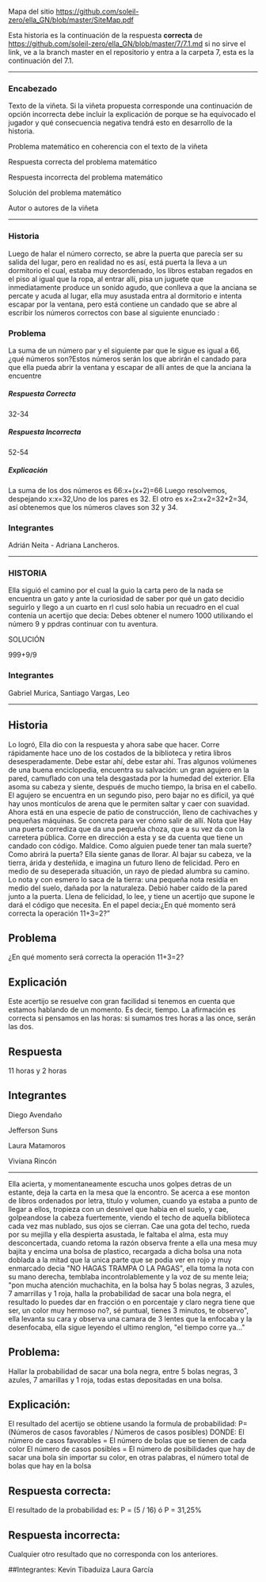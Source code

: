 Mapa del sitio https://github.com/soleil-zero/ella_GN/blob/master/SiteMap.pdf

Esta historia es la continuación de la respuesta **correcta** de https://github.com/soleil-zero/ella_GN/blob/master/7/7.1.md si no sirve el link, 
ve a la branch master en el repositorio y entra a la carpeta 7, esta es la continuación del 7.1.

**********************************************************************
### Encabezado

Texto de la viñeta. Si la viñeta propuesta corresponde una continuación de opción incorrecta debe incluir la explicación de porque se ha equivocado el jugador y qué consecuencia negativa tendrá esto en desarrollo de la historia.

Problema matemático en coherencia con el texto de la viñeta

Respuesta correcta del problema matemático

Respuesta incorrecta del problema matemático

Solución del problema matemático

Autor o autores de la viñeta
**********************************************************************
### Historia
Luego de halar el número correcto, se abre la puerta que parecía ser su salida del lugar, pero en realidad no es así, está puerta la lleva a un dormitorio el cual, estaba muy desordenado, los libros estaban regados en el piso al igual que la ropa, al entrar allí, pisa un juguete que inmediatamente produce un sonido agudo, que conlleva a que la anciana se percate y acuda al lugar, ella muy asustada entra al dormitorio e intenta escapar por la ventana, pero está contiene un candado que se abre al escribir los números correctos con base al siguiente enunciado :
### Problema
La suma de un número par y el siguiente par que le sigue es igual a 66, ¿qué números son?Estos números serán los que abrirán el candado para que ella pueda abrir la ventana y escapar de allí antes de que la anciana la encuentre 
##### Respuesta Correcta
32-34
##### Respuesta Incorrecta
52-54
##### Explicación
La suma de los dos números es 66:x+(x+2)=66
Luego resolvemos, despejando x:x=32,Uno de los pares es 32. El otro es x+2:x+2=32+2=34, así obtenemos que los números claves son 32 y 34.
### Integrantes
Adrián Neita - Adriana Lancheros.

**********************************************************************
### HISTORIA
Ella siguió el camino por el cual la guio la carta pero de la nada se encuentra un gato y ante la curiosidad de saber por qué un gato decidio seguirlo y llego a un cuarto en rl cusl solo habia un recuadro en el cual contenia un acertijo que decia: Debes obtener el numero 1000 utilixando el número 9 y ppdras continuar con tu aventura. 

SOLUCIÓN

999+9/9
### Integrantes
Gabriel Murica, Santiago Vargas, Leo

**********************************************************************************

## Historia

Lo logró, Ella dio con la respuesta y ahora sabe que hacer. Corre rápidamente hace uno de los costados de la biblioteca y retira libros desesperadamente. Debe estar ahí, debe estar ahí.
Tras algunos volúmenes de una buena enciclopedia, encuentra su salvación: un gran agujero en la pared, camuflado con una tela desgastada por la humedad del exterior. Ella asoma su cabeza y siente, después de mucho tiempo, la brisa en el cabello. El agujero se encuentra en un segundo piso, pero bajar no es difícil, ya qué hay unos montículos de arena que le permiten saltar y caer con suavidad. Ahora está en una especie de patio de construcción, lleno de cachivaches y pequeñas máquinas. Se concreta para ver cómo salir de allí. Nota que Hay una puerta corrediza que da una pequeña choza, que a su vez da con la carretera pública. Corre en dirección a esta y se da cuenta que tiene un candado con código. Maldice. Como alguien puede tener tan mala suerte? Como abrirá la puerta? Ella siente ganas de llorar. Al bajar su cabeza, ve la tierra, árida y desteñida, e imagina un futuro lleno de felicidad. Pero en medio de su deseperada situación, un rayo de piedad alumbra su camino. Lo nota y con esmero lo saca de la tierra: una pequeña nota residía en medio del suelo, dañada por la naturaleza. Debió haber caído de la pared junto a la puerta. Llena de felicidad, lo lee, y tiene un acertijo que supone le dará el código que necesita. En el papel decia:¿En qué momento será correcta la operación 11+3=2?”

## Problema

¿En qué momento será correcta la operación 11+3=2?

## Explicación

Este acertijo se resuelve con gran facilidad si tenemos en cuenta que estamos hablando de un momento. Es decir, tiempo. La afirmación es correcta si pensamos en las horas: si sumamos tres horas a las once, serán las dos.

## Respuesta

11 horas y 2 horas

## Integrantes

Diego Avendaño

Jefferson Suns

Laura Matamoros

Viviana Rincón

**********************************************************************************
Ella acierta, y momentaneamente escucha unos golpes detras de un estante, deja la carta en la mesa que la encontro. Se acerca a ese monton de libros ordenados por letra, titulo y volumen, cuando ya estaba a punto de llegar a ellos, tropieza con un desnivel que habia en el suelo, y cae, golpeandose la cabeza fuertemente, viendo el techo de aquella biblioteca cada vez mas nublado, sus ojos se cierran. Cae una gota del techo, rueda por su mejilla y ella despierta asustada, le faltaba el alma, esta muy desconcertada, cuando retoma la razón observa frente a ella una mesa muy bajita y encima una bolsa de plastico, recargada a dicha bolsa una nota doblada a la mitad que la unica parte que se podia ver en rojo y muy enmarcado decia "NO HAGAS TRAMPA O LA PAGAS", ella toma la nota con su mano derecha, temblaba incontrolablemente y la voz de su mente leia; "pon mucha atención muchachita, en la bolsa hay 5 bolas negras, 3 azules, 7 amarrillas y 1 roja, halla la probabilidad de sacar una bola negra, el resultado lo puedes dar en fracción o en porcentaje y claro negra tiene que ser, un color muy hermoso no?, sé puntual, tienes 3 minutos, te observo", ella levanta su cara y observa una camara de 3 lentes que la enfocaba y la desenfocaba, ella sigue leyendo el ultimo renglon, "el tiempo corre ya..."

## Problema:
Hallar la probabilidad de sacar una bola negra, entre 5 bolas negras, 3 azules, 7 amarillas y 1 roja, todas estas depositadas en una bolsa.

## Explicación:
El resultado del acertijo se obtiene usando la formula de probabilidad:
  P= (Números de casos favorables / Números de casos posibles)
  DONDE: El número de casos favorables = El número de bolas que se tienen de cada color
         El número de casos posibles = El número de posibilidades que hay de sacar una bola sin importar su color, en otras palabras, el          número total de bolas que hay en la bolsa
    
## Respuesta correcta:
El resultado de la probabilidad es: P = (5 / 16) ó P = 31,25%

## Respuesta incorrecta:
Cualquier otro resultado que no corresponda con los anteriores.

##Integrantes:
Kevin Tibaduiza
Laura García
